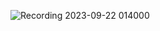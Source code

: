 ![Recording 2023-09-22 014000](https://github.com/mohammadReza-kaspour/simpleReactApplication/assets/143938809/36b86c23-33fb-4125-9232-12e64a6f17b4)
